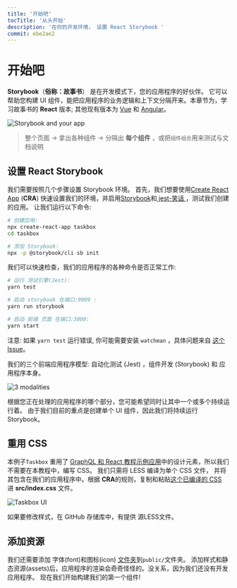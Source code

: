 ```yaml
---
title: '开始吧'
tocTitle: '从头开始'
description: '在你的开发环境， 设置 React Storybook '
commit: ebe2ae2
---
```


# 开始吧

**Storybook**（**俗称：故事书**） 是在开发模式下，您的应用程序的好伙伴。 它可以帮助您构建 UI 组件，能把应用程序的业务逻辑和上下文分隔开来。本章节为，学习故事书的 **React** 版本; 其他现有版本为 [Vue](/vue/en/get-started) 和 [Angular](/angular/en/getstarted)。

![Storybook and your app](/storybook-relationship.jpg)

> 整个页面 -> 拿出各种组件 -> 分隔出 **每个组件** ，或把`组件组合`用来测试与文档说明

## 设置 React Storybook

我们需要按照几个步骤设置 Storybook 环境。 首先，我们想要使用[Create React App](https://github.com/facebook/create-react-app) (**CRA**) 快速设置我们的环境，并启用[Storybook](https://storybook.js.org/)和[ jest-笑话 ](https://facebook.github.io/jest/)，测试我们创建的应用。 让我们运行以下命令:

```bash
# 创建应用:
npx create-react-app taskbox
cd taskbox

# 添加 Storybook:
npx -p @storybook/cli sb init
```

我们可以快速检查，我们的应用程序的各种命令是否正常工作:

```bash
# 运行 测试引擎(Jest):
yarn test

# 启动 storybook 在端口:9009 :
yarn run storybook

# 启动 前端 页面 在端口:3000:
yarn start
```

<div class="aside">
  注意: 如果 <code>yarn test</code> 运行错误, 你可能需要安装 <code>watchman</code> ，具体问题来自 <a href="https://github.com/facebook/create-react-app/issues/871#issuecomment-252297884">这个Issue</a>。
</div>

我们的三个前端应用程序模型: 自动化测试 (Jest) ，组件开发 (Storybook) 和 应用程序本身。

![3 modalities](/app-three-modalities.png)

根据您正在处理的应用程序的哪个部分，您可能希望同时让其中一个或多个持续运行着。 由于我们目前的重点是创建单个 UI 组件，因此我们将持续运行 Storybook。

## 重用 CSS

本例子`Taskbox` 重用了 [GraphQL 和 React 教程示例应用](https://blog.hichroma.com/graphql-react-tutorial-part-1-6-d0691af25858)中的设计元素，所以我们不需要在本教程中，编写 CSS。 我们只需将 LESS 编译为单个 CSS 文件， 并将其包含在我们的应用程序中。根据 **CRA**的规则，复制和粘贴[这个已编译的 CSS](https://github.com/hichroma/learnstorybook-code/blob/master/src/index.css) 进 **src/index.css** 文件。

![Taskbox UI](/ss-browserchrome-taskbox-learnstorybook.png)

<div class="aside">
如果要修改样式，在 GitHub 存储库中，有提供 源LESS文件。
</div>

## 添加资源

我们还需要添加 字体(font)和图标(icon) [文件夹](https://github.com/hichroma/learnstorybook-code/tree/master/public)到`public/`文件夹。 添加样式和静态资源(assets)后，应用程序的渲染会奇奇怪怪的。没关系，因为我们还没有开发应用程序。 现在我们开始构建我们的第一个组件!
